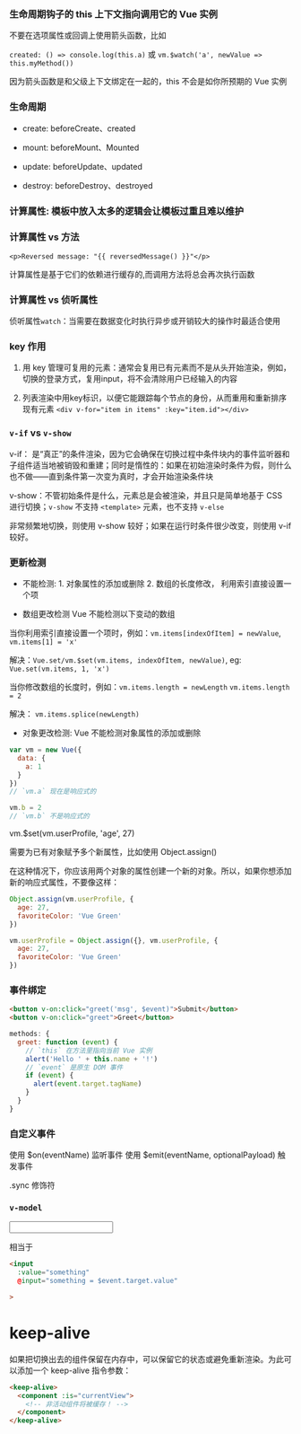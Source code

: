 


### 生命周期钩子的 this 上下文指向调用它的 Vue 实例

不要在选项属性或回调上使用箭头函数，比如 

`created: () => console.log(this.a)` 或 `vm.$watch('a', newValue => this.myMethod())`

因为箭头函数是和父级上下文绑定在一起的，this 不会是如你所预期的 Vue 实例


### 生命周期

- create: beforeCreate、created

- mount: beforeMount、Mounted

- update: beforeUpdate、updated

- destroy: beforeDestroy、destroyed

### 计算属性: 模板中放入太多的逻辑会让模板过重且难以维护

### 计算属性 vs 方法

`<p>Reversed message: "{{ reversedMessage() }}"</p>`

计算属性是基于它们的依赖进行缓存的,而调用方法将总会再次执行函数

### 计算属性 vs 侦听属性

侦听属性`watch`：当需要在数据变化时执行异步或开销较大的操作时最适合使用

### key 作用

1. 用 key 管理可复用的元素：通常会复用已有元素而不是从头开始渲染，例如，切换的登录方式，复用input，将不会清除用户已经输入的内容

2. 列表渲染中用key标识，以便它能跟踪每个节点的身份，从而重用和重新排序现有元素
`<div v-for="item in items" :key="item.id"></div>`

###  `v-if` vs `v-show`

v-if： 是“真正”的条件渲染，因为它会确保在切换过程中条件块内的事件监听器和子组件适当地被销毁和重建；同时是惰性的：如果在初始渲染时条件为假，则什么也不做——直到条件第一次变为真时，才会开始渲染条件块

v-show：不管初始条件是什么，元素总是会被渲染，并且只是简单地基于 CSS 进行切换；`v-show` 不支持 `<template>` 元素，也不支持 `v-else`

非常频繁地切换，则使用 v-show 较好；如果在运行时条件很少改变，则使用 v-if 较好。


### 更新检测

- 不能检测: 1. 对象属性的添加或删除 2. 数组的长度修改， 利用索引直接设置一个项

- 数组更改检测
Vue 不能检测以下变动的数组

当你利用索引直接设置一个项时，例如：`vm.items[indexOfItem] = newValue`, `vm.items[1] = 'x'`

解决：`Vue.set/vm.$set(vm.items, indexOfItem, newValue)`, eg: `Vue.set(vm.items, 1, 'x')`

当你修改数组的长度时，例如：`vm.items.length = newLength` `vm.items.length = 2`

解决： `vm.items.splice(newLength)`

- 对象更改检测: Vue 不能检测对象属性的添加或删除

``` js
var vm = new Vue({
  data: {
    a: 1
  }
})
// `vm.a` 现在是响应式的

vm.b = 2
// `vm.b` 不是响应式的
```
vm.$set(vm.userProfile, 'age', 27)

需要为已有对象赋予多个新属性，比如使用 Object.assign() 

在这种情况下，你应该用两个对象的属性创建一个新的对象。所以，如果你想添加新的响应式属性，不要像这样：

``` js
Object.assign(vm.userProfile, {
  age: 27,
  favoriteColor: 'Vue Green'
})
```

``` js
vm.userProfile = Object.assign({}, vm.userProfile, {
  age: 27,
  favoriteColor: 'Vue Green'
})
```

### 事件绑定

``` html
<button v-on:click="greet('msg', $event)">Submit</button>
<button v-on:click="greet">Greet</button>
```

``` js
methods: {
  greet: function (event) {
    // `this` 在方法里指向当前 Vue 实例
    alert('Hello ' + this.name + '!')
    // `event` 是原生 DOM 事件
    if (event) {
      alert(event.target.tagName)
    }
  }
}
```

### 自定义事件

使用 $on(eventName) 监听事件
使用 $emit(eventName, optionalPayload) 触发事件

.sync 修饰符

### `v-model`

<input v-model="something">

相当于

``` html
<input 
  :value="something"
  @input="something = $event.target.value"

>
```

# keep-alive

如果把切换出去的组件保留在内存中，可以保留它的状态或避免重新渲染。为此可以添加一个 keep-alive 指令参数：

``` html
<keep-alive>
  <component :is="currentView">
    <!-- 非活动组件将被缓存！ -->
  </component>
</keep-alive>
```